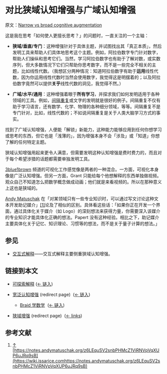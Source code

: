 # 对比狭域认知增强与广域认知增强

原文：[Narrow vs broad cognitive augmentation](https://wiki.issarice.com/wiki/Narrow_vs_broad_cognitive_augmentation)

这是我在思考「如何使人更擅长思考？」的问题时，一直关注的一个主轴：

* **狭域/垂直/专门**：这种增强针对于具体主题，并试图找出其「真正本质」，然后发明工具来帮助人们具体地思考这个主题。例如，阿拉伯数字专门针对数字，帮助人们操纵和思考它们。当然，学习阿拉伯数字也有助于了解对数，或实数序列，但大多数情况下它们只帮助你思考数字，而不是一些完全不相关的主题，比如线性代数。（我想区分两种情况：知道阿拉伯数字有助于**运用**线性代数，因为你运用线性代数时当然会使用数字，我觉得这是明摆着的；以及阿拉伯数字竟然可以提供**关乎**线性代数的洞见，我觉得不然。）

* **广域/水平/通用**：这种增强着眼于**所有学习**，并探求我们如何发明适用于各种领域的工具。例如，[间隔重复](https://wiki.issarice.com/wiki/Spaced_repetition)或文字的发明就是很好的例子。间隔重复不仅有助于学习语言，还有数学、化学、物理的各种细分领域，等等。间隔重复不是专门针对，比如，线性代数的；不如说间隔重复是关于人类大脑学习方式的事实。

找到了广域认知增强，人便能「解锁」新能力，这种能力能够应用到任何你想学习或思考的东西，但它也是「浅薄的」，因为增强本身不会「涉及」或「知道」你想了解的任何特定主题。

狭域认知增强用起来更令人满意，但需要发明这种认知增强是费时费力的，而且对于每个希望涉猎的话题都需要单独发明工具。

[3blue1brown](https://wiki.issarice.com/index.php?title=3blue1brown&action=edit&redlink=1) 频道的可视化工作感觉像是两者的一种混合。一方面，可视化本身像是广泛认知增强。但另一方面，Grant 只能给每个他想解释的东西单独做视频。观众自己不知道怎么把数学概念做成动画；他们就是来看视频的。所以在那种意义上这也是狭域的。

[Andy Matuschak](https://wiki.issarice.com/wiki/Andy_Matuschak) 在「对某领域只有一些专业知识时，可以通过写文讨论这种文本开发助记媒介」[[1]](https://wiki.issarice.com#cite_note-1)论及了相似的区别。具体看这些话：「如果你正在开发一个界面，通过具体化关于媒介（如 Logo）的深刻想法来获得力量，你需要深入该媒介的专业知识才能具体化正确的想法。Papert 没有这种经验。相比之下，助记媒介主要具体化关于记忆、知识理论、习惯等的想法，而不是关于量子计算的想法。」

## 参见

* [交互式解释](https://wiki.issarice.com/wiki/Explorable_explanation)——交互式解释主要侧重狭域认知增强。

## 链接到本文

* [可探索解释](https://wiki.issarice.com/wiki/Explorable_explanation) ‎ ([← 链入](https://wiki.issarice.com/index.php?title=Special:WhatLinksHere&target=Explorable+explanation))

* [宽泛认知增强](https://wiki.issarice.com/index.php?title=Broad_augmentation&redirect=no) (redirect page) ‎ ([← 链入](https://wiki.issarice.com/index.php?title=Special:WhatLinksHere&target=Broad+augmentation))

	+ [Braid 学数学](https://wiki.issarice.com/wiki/Braid_for_math) ‎ ([← 链入](https://wiki.issarice.com/index.php?title=Special:WhatLinksHere&target=Braid+for+math))

* [狭域增强](https://wiki.issarice.com/index.php?title=Narrow_augmentation&redirect=no) (redirect page) ‎ ([← links](https://wiki.issarice.com/index.php?title=Special:WhatLinksHere&target=Narrow+augmentation))

## 参考文献

1. [↑](https://wiki.issarice.com#cite_ref-1) [https://notes.andymatuschak.org/z6LEquSV2snbPHMcZ1ViRNVpVqXUP6uJRq9sB](https://wiki.issarice.comhttps://notes.andymatuschak.org/z6LEquSV2snbPHMcZ1ViRNVpVqXUP6uJRq9sB)